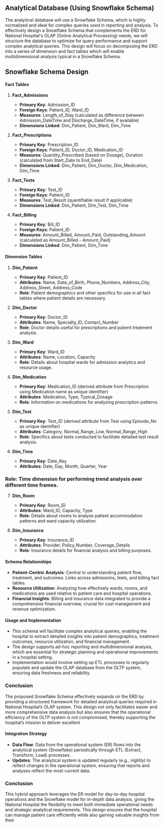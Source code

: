 ## **Analytical Database (Using Snowflake Schema)**

The analytical database will use a Snowflake Schema, which is highly normalized and ideal for complex queries used in reporting and analysis.
To effectively design a Snowflake Schema that complements the ERD for National Hospital's OLAP (Online Analytical Processing) needs, we will structure the database to optimize for query performance and support complex analytical queries. This design will focus on decomposing the ERD into a series of dimension and fact tables which will enable multidimensional analysis typical in a Snowflake Schema.

## **Snowflake Schema Design**

#### **Fact Tables**

1. **Fact_Admissions**
   - **Primary Key**: Admission_ID
   - **Foreign Keys**: Patient_ID, Ward_ID
   - **Measures**: Length_of_Stay (calculated as difference between Admission_DateTime and Discharge_DateTime, if available)
   - **Dimensions Linked**: Dim_Patient, Dim_Ward, Dim_Time

2. **Fact_Prescriptions**
   - **Primary Key**: Prescription_ID
   - **Foreign Keys**: Patient_ID, Doctor_ID, Medication_ID
   - **Measures**: Quantity_Prescribed (based on Dosage), Duration (calculated from Start_Date to End_Date)
   - **Dimensions Linked**: Dim_Patient, Dim_Doctor, Dim_Medication, Dim_Time

3. **Fact_Tests**
   - **Primary Key**: Test_ID
   - **Foreign Keys**: Patient_ID
   - **Measures**: Test_Result (quantifiable result if applicable)
   - **Dimensions Linked**: Dim_Patient, Dim_Test, Dim_Time

4. **Fact_Billing**
   - **Primary Key**: Bill_ID
   - **Foreign Keys**: Patient_ID
   - **Measures**: Amount_Billed, Amount_Paid, Outstanding_Amount (calculated as Amount_Billed - Amount_Paid)
   - **Dimensions Linked**: Dim_Patient, Dim_Time

#### **Dimension Tables**

1. **Dim_Patient**
   - **Primary Key**: Patient_ID
   - **Attributes**: Name, Date_of_Birth, Phone_Numbers, Address_City, Address_Street, Address_Code
   - **Role**: Patient demographics and other specifics for use in all fact tables where patient details are necessary.

2. **Dim_Doctor**
   - **Primary Key**: Doctor_ID
   - **Attributes**: Name, Specialty_ID, Contact_Number
   - **Role**: Doctor details useful for prescriptions and patient treatment analysis.

3. **Dim_Ward**
   - **Primary Key**: Ward_ID
   - **Attributes**: Name, Location, Capacity
   - **Role**: Details about hospital wards for admission analytics and resource usage.

4. **Dim_Medication**
   - **Primary Key**: Medication_ID (derived attribute from Prescription using Medication name as unique identifier)
   - **Attributes**: Medication, Type, Typical_Dosage
   - **Role**: Information on medications for analyzing prescription patterns.

5. **Dim_Test**
   - **Primary Key**: Test_ID (derived attribute from Test using Episode_No as unique identifier)
   - **Attributes**: Category, Normal_Range_Low, Normal_Range_High
   - **Role**: Specifics about tests conducted to facilitate detailed test result analysis.

6. **Dim_Time**
   - **Primary Key**: Date_Key
   - **Attributes**: Date, Day, Month, Quarter, Year
### **Role**: Time dimension for performing trend analysis over different time frames.

7. **Dim_Room**
   - **Primary Key**: Room_ID
   - **Attributes**: Ward_ID, Capacity, Type
   - **Role**: Details about rooms to analyze patient accommodation patterns and ward capacity utilization.

8. **Dim_Insurance**
   - **Primary Key**: Insurance_ID
   - **Attributes**: Provider, Policy_Number, Coverage_Details
   - **Role**: Insurance details for financial analysis and billing purposes.

#### **Schema Relationships**

- **Patient-Centric Analysis**: Central to understanding patient flow, treatment, and outcomes. Links across admissions, tests, and billing fact tables.
- **Resource Utilization**: Analyzing how effectively wards, rooms, and medications are used relative to patient care and hospital operations.
- **Financial Insights**: Billing and insurance data integrated to provide a comprehensive financial overview, crucial for cost management and revenue optimization.

#### **Usage and Implementation**

- This schema will facilitate complex analytical queries, enabling the hospital to extract detailed insights into patient demographics, treatment outcomes, resource utilization, and financial management.
- The design supports ad-hoc reporting and multidimensional analysis, which are essential for strategic planning and operational improvements in a hospital setting.
- Implementation would involve setting up ETL processes to regularly populate and update the OLAP database from the OLTP system, ensuring data freshness and reliability.

### **Conclusion**

The proposed Snowflake Schema effectively expands on the ERD by providing a structured framework for detailed analytical queries required in National Hospital’s OLAP system. This design not only facilitates easier and more comprehensive data analysis but also ensures that the operational efficiency of the OLTP system is not compromised, thereby supporting the hospital’s mission to deliver excellent

#### **Integration Strategy**
- **Data Flow**: Data from the operational system (ER) flows into the analytical system (Snowflake) periodically through ETL (Extract, Transform, Load) processes.
- **Updates**: The analytical system is updated regularly (e.g., nightly) to reflect changes in the operational system, ensuring that reports and analyses reflect the most current data.

### **Conclusion**
This hybrid approach leverages the ER model for day-to-day hospital operations and the Snowflake model for in-depth data analysis, giving the National Hospital the flexibility to meet both immediate operational needs and strategic analytical requirements. This design ensures that the hospital can manage patient care efficiently while also gaining valuable insights from their
